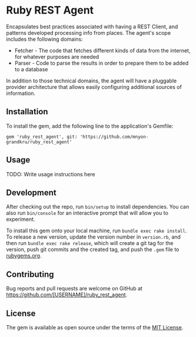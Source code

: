 # Ruby REST Agent

Encapsulates best practices associated with having a REST Client, and patterns developed processing info from places. The agent's scope includes the following domains:
* Fetcher - The code that fetches different kinds of data from the internet, for whatever purposes are needed
* Parser - Code to parse the results in order to prepare them to be added to a database

In addition to those technical domains, the agent will have a pluggable provider architecture that allows
easily configuring additional sources of information.

## Installation

To install the gem, add the following line to the application's Gemfile:

    gem 'ruby_rest_agent', git: 'https://github.com/mnyon-grandkru/ruby_rest_agent'

## Usage

TODO: Write usage instructions here

## Development

After checking out the repo, run `bin/setup` to install dependencies. You can also run `bin/console` for an interactive prompt that will allow you to experiment.

To install this gem onto your local machine, run `bundle exec rake install`. To release a new version, update the version number in `version.rb`, and then run `bundle exec rake release`, which will create a git tag for the version, push git commits and the created tag, and push the `.gem` file to [rubygems.org](https://rubygems.org).

## Contributing

Bug reports and pull requests are welcome on GitHub at https://github.com/[USERNAME]/ruby_rest_agent.

## License

The gem is available as open source under the terms of the [MIT License](https://opensource.org/licenses/MIT).
